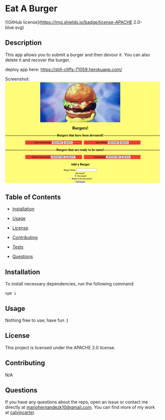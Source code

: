 # Eat A Burger
![GitHub license](https://img.shields.io/badge/license-APACHE 2.0-blue.svg)

## Description

This app allows you to submit a burger and then devour it. You can also delete it and recover the burger. 

deploy app here: https://still-cliffs-71059.herokuapp.com/

Screenshot:
![alt text](public/assets/img/SS.png)

## Table of Contents 

* [Installation](#installation)

* [Usage](#usage)

* [License](#license)

* [Contributing](#contributing)

* [Tests](#tests)

* [Questions](#questions)

## Installation

To install necessary dependencies, run the following command:

```
npm i
```

## Usage

Nothing free to use; have fun :)

## License

This project is licensed under the APACHE 2.0 license.
  
## Contributing

N/A

## Questions

If you have any questions about the repo, open an issue or contact me directly at mariohernandezk10@gmail.com. You can find more of my work at [calvincarter](https://github.com/mariohernandezk10).

